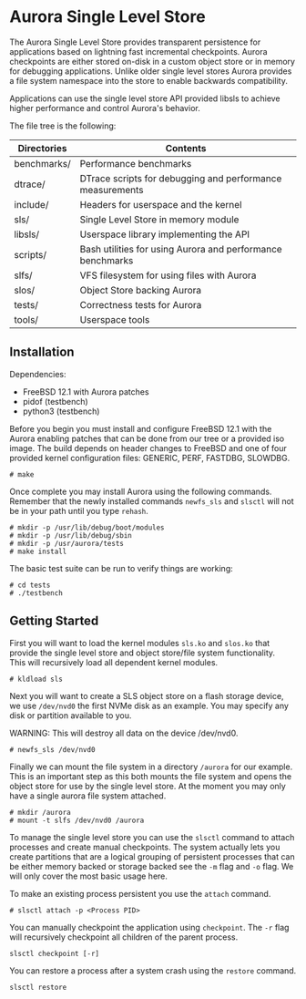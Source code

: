 Aurora Single Level Store
=========================

The Aurora Single Level Store provides transparent persistence for applications 
based on lightning fast incremental checkpoints.  Aurora checkpoints are either 
stored on-disk in a custom object store or in memory for debugging 
applications.  Unlike older single level stores Aurora provides a file system 
namespace into the store to enable backwards compatibility.

Applications can use the single level store API provided libsls to achieve 
higher performance and control Aurora's behavior. 

The file tree is the following:

| Directories	| Contents						    |
|---------------|-----------------------------------------------------------|
| benchmarks/	| Performance benchmarks				    |
| dtrace/	| DTrace scripts for debugging and performance measurements |
| include/	| Headers for userspace and the kernel			    |
| sls/		| Single Level Store in memory module			    |
| libsls/	| Userspace library implementing the API		    |
| scripts/	| Bash utilities for using Aurora and performance benchmarks|
| slfs/		| VFS filesystem for using files with Aurora		    |
| slos/		| Object Store backing Aurora				    |
| tests/	| Correctness tests for Aurora				    |
| tools/	| Userspace tools					    |

Installation
------------

Dependencies:
 - FreeBSD 12.1 with Aurora patches
 - pidof (testbench)
 - python3 (testbench)

Before you begin you must install and configure FreeBSD 12.1 with the Aurora 
enabling patches that can be done from our tree or a provided iso image.  The 
build depends on header changes to FreeBSD and one of four provided kernel 
configuration files: GENERIC, PERF, FASTDBG, SLOWDBG.

```
# make
```

Once complete you may install Aurora using the following commands.  Remember 
that the newly installed commands `newfs_sls` and `slsctl` will not be in your 
path until you type `rehash`.

```
# mkdir -p /usr/lib/debug/boot/modules
# mkdir -p /usr/lib/debug/sbin
# mkdir -p /usr/aurora/tests
# make install
```

The basic test suite can be run to verify things are working:

```
# cd tests
# ./testbench
```

Getting Started
---------------

First you will want to load the kernel modules `sls.ko` and `slos.ko` that 
provide the single level store and object store/file system functionality.  
This will recursively load all dependent kernel modules.

```
# kldload sls
```

Next you will want to create a SLS object store on a flash storage device, we 
use `/dev/nvd0` the first NVMe disk as an example.  You may specify any disk or 
partition available to you.

WARNING: This will destroy all data on the device /dev/nvd0.

```
# newfs_sls /dev/nvd0
```

Finally we can mount the file system in a directory `/aurora` for our example.  
This is an important step as this both mounts the file system and opens the 
object store for use by the single level store.  At the moment you may only 
have a single aurora file system attached.

```
# mkdir /aurora
# mount -t slfs /dev/nvd0 /aurora
```

To manage the single level store you can use the `slsctl` command to attach 
processes and create manual checkpoints.  The system actually lets you create 
partitions that are a logical grouping of persistent processes that can be 
either memory backed or storage backed see the `-m` flag and `-o` flag.  We 
will only cover the most basic usage here.

To make an existing process persistent you use the `attach` command.
```
# slsctl attach -p <Process PID>
```

You can manually checkpoint the application using `checkpoint`.  The `-r` flag 
will recursively checkpoint all children of the parent process.

```
slsctl checkpoint [-r]
```

You can restore a process after a system crash using the `restore` command.

```
slsctl restore
```

